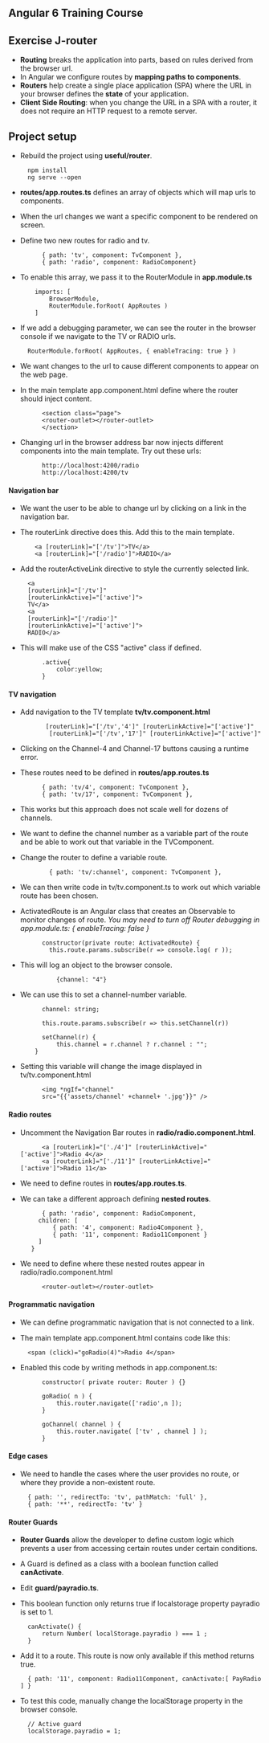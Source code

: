 ## Angular 6 Training Course
## Exercise J-router

- **Routing** breaks the application into parts, based on rules derived from the browser url.
- In Angular we configure routes by **mapping paths to components**.
- **Routers** help create a single place application (SPA) where the URL in your browser defines the **state** of your application.
- **Client Side Routing**: when you change the URL in a SPA with a router, it does not require an HTTP request to a remote server.

## Project setup

- Rebuild the project using **useful/router**.

		npm install
		ng serve --open
		
- **routes/app.routes.ts** defines an array of objects which will map urls to components.
- When the url changes we want a specific component to be rendered on screen.
- Define two new routes for radio and tv.

		    { path: 'tv', component: TvComponent },
		    { path: 'radio', component: RadioComponent}
		    
- To enable this array, we pass it to the RouterModule in **app.module.ts**

		  imports: [
		      BrowserModule,
		      RouterModule.forRoot( AppRoutes )
		  ]
			
- If we add a debugging parameter, we can see the router in the browser console if we navigate to the TV or RADIO urls.

		RouterModule.forRoot( AppRoutes, { enableTracing: true } )
		
- We want changes to the url to cause different components to appear on the web page.
- In the main template app.component.html define where the router should inject content.

		    <section class="page">
	        <router-outlet></router-outlet>
		    </section>

- Changing url in the browser address bar now injects different components into the main template. Try out these urls:

			http://localhost:4200/radio
			http://localhost:4200/tv

#### Navigation bar

- We want the user to be able to change url by clicking on a link in the navigation bar.
- The routerLink directive does this. Add this to the main template.

		  <a [routerLink]="['/tv']">TV</a>
		  <a [routerLink]="['/radio']">RADIO</a>
		      
- Add the routerActiveLink directive to style the currently selected link.
		  
        <a 
        [routerLink]="['/tv']" 
        [routerLinkActive]="['active']">
        TV</a>
        <a 
        [routerLink]="['/radio']" 
        [routerLinkActive]="['active']">
        RADIO</a>     
				
- This will make use of the CSS "active" class if defined.
			
			.active{
				color:yellow;
			}

#### TV navigation

- Add navigation to the TV template **tv/tv.component.html**

			 [routerLink]="['/tv','4']" [routerLinkActive]="['active']"
			  [routerLink]="['/tv','17']" [routerLinkActive]="['active']"
				  
- Clicking on the Channel-4 and Channel-17 buttons causing a runtime error.
- These routes need to be defined in **routes/app.routes.ts**

		    { path: 'tv/4', component: TvComponent },
		    { path: 'tv/17', component: TvComponent },
		    
- This works but this approach does not scale well for dozens of channels.
- We want to define the channel number as a variable part of the  route and be able to work out that variable in the TVComponent.
- Change the router to define a variable route.

			  { path: 'tv/:channel', component: TvComponent },
			  
- We can then write code in tv/tv.component.ts to work out which variable route has been chosen.
- ActivatedRoute is an Angular class that creates an Observable to monitor changes of route. *You may need to turn off Router debugging in app.module.ts: { enableTracing: false }*

		    constructor(private route: ActivatedRoute) {
	          this.route.params.subscribe(r => console.log( r ));

- This will log an object to the browser console.

				{channel: "4"}
				
- We can use this to set a channel-number variable.

			channel: string;
			
			this.route.params.subscribe(r => this.setChannel(r))
			
			setChannel(r) {
				this.channel = r.channel ? r.channel : "";
		  }

- Setting this variable will change the image displayed in tv/tv.component.html

			<img *ngIf="channel" 
			src="{{'assets/channel' +channel+ '.jpg'}}" />

#### Radio routes

- Uncomment the Navigation Bar routes in **radio/radio.component.html**.

		    <a [routerLink]="['./4']" [routerLinkActive]="['active']">Radio 4</a>
		    <a [routerLink]="['./11']" [routerLinkActive]="['active']">Radio 11</a>
		    
- We need to define routes in **routes/app.routes.ts**.
- We can take a different approach defining **nested routes**.

		    { path: 'radio', component: RadioComponent,
	       children: [
	           { path: '4', component: Radio4Component },
	           { path: '11', component: Radio11Component }
	       ]
	     }

- We need to define where these nested routes appear in radio/radio.component.html

			<router-outlet></router-outlet>
			
#### Programmatic navigation

- We can define programmatic navigation that is not connected to a link.
- The main template app.component.html contains code like this:

		<span (click)="goRadio(4)">Radio 4</span>
		
- Enabled this code by writing methods in app.component.ts:

		    constructor( private router: Router ) {}
		
		    goRadio( n ) {
		        this.router.navigate(['radio',n ]);
		    }
		
		    goChannel( channel ) {
		        this.router.navigate( ['tv' , channel ] );
		    }   

#### Edge cases

- We need to handle the cases where the user provides no route, or where they provide a non-existent route.

		{ path: '', redirectTo: 'tv', pathMatch: 'full' },
		{ path: '**', redirectTo: 'tv' }
			
#### Router Guards

- **Router Guards** allow the developer to define custom logic which prevents a user from accessing certain routes under certain conditions.
- A Guard is defined as a class with a boolean function called **canActivate**. 	
- Edit **guard/payradio.ts**.
- This boolean function only returns true if localstorage property payradio is set to 1.
		
		canActivate() {
			return Number( localStorage.payradio ) === 1 ;
		}
					
- Add it to a route. This route is now only available if this method returns true.

		{ path: '11', component: Radio11Component, canActivate:[ PayRadio ] }
		
- To test this code, manually change the localStorage property in the browser console.

		// Active guard
		localStorage.payradio = 1;
